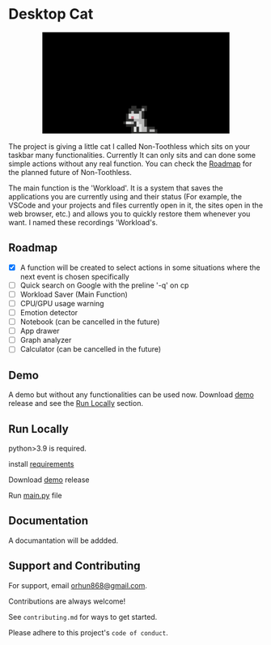 
# Desktop Cat

<div align="center">
  <img height="200" src="desktop-cat\other_media\licking.png"  />
</div>

The project is giving a little cat I called Non-Toothless which sits on your taskbar many functionalities. Currently It can only sits and can done some simple actions without any real function. You can check the [Roadmap](#roadmap) for the planned future of Non-Toothless. 

The main function is the 'Workload'. It is a system that saves the applications you are currently using and their status (For example, the VSCode and your projects and files currently open in it, the sites open in the web browser, etc.) and allows you to quickly restore them whenever you want. I named these recordings 'Workload's.
## Roadmap

- [x]  A function will be created to select actions in some situations where the next event is chosen specifically
- [ ]  Quick search on Google with the preline '-q' on cp
- [ ]  Workload Saver (Main Function)
- [ ]  CPU/GPU usage warning
- [ ]  Emotion detector
- [ ]  Notebook (can be cancelled in the future)
- [ ]  App drawer
- [ ]  Graph analyzer
- [ ]  Calculator (can be cancelled in the future)

## Demo

A demo but without any functionalities can be used now. Download [demo](www.demolink.com) release and see the [Run Locally](#run-locally) section.

## Run Locally

python>3.9 is required.

install [requirements](reqFile)

Download [demo](www.demolink.com) release

Run [main.py](main.py) file

## Documentation

A documantation will be addded.


## Support and Contributing

For support, email orhun868@gmail.com.

Contributions are always welcome!

See `contributing.md` for ways to get started.

Please adhere to this project's `code of conduct`.

